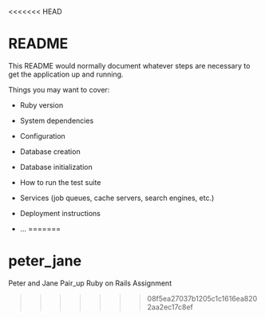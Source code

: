 <<<<<<< HEAD
# README

This README would normally document whatever steps are necessary to get the
application up and running.

Things you may want to cover:

* Ruby version

* System dependencies

* Configuration

* Database creation

* Database initialization

* How to run the test suite

* Services (job queues, cache servers, search engines, etc.)

* Deployment instructions

* ...
=======
# peter_jane
Peter and Jane Pair_up Ruby on Rails Assignment
>>>>>>> 08f5ea27037b1205c1c1616ea8202aa2ec17c8ef
